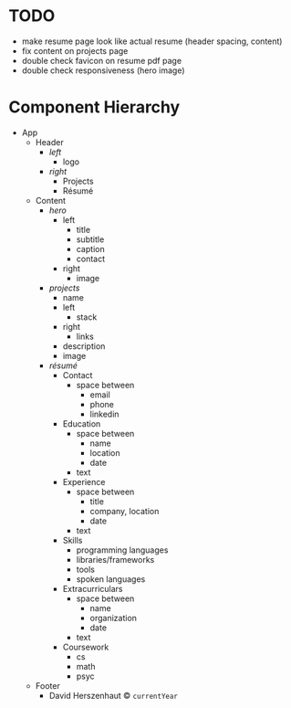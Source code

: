 # TODO

* make resume page look like actual resume (header spacing, content)
* fix content on projects page
* double check favicon on resume pdf page
* double check responsiveness (hero image)

# Component Hierarchy

- App
  - Header
    - _left_
      - logo
    - _right_
      - Projects
      - R&eacute;sum&eacute;
  - Content
    - _hero_
      - left
        - title
        - subtitle
        - caption
        - contact
      - right
        - image
    - _projects_
      - name
      - left
        - stack
      - right
        - links
      - description
      - image
    - _r&eacute;sum&eacute;_
      - Contact
        - space between
          - email
          - phone
          - linkedin
      - Education
        - space between
          - name
          - location
          - date
        - text
      - Experience
        - space between
          - title
          - company, location
          - date
        - text
      - Skills
        - programming languages
        - libraries/frameworks
        - tools
        - spoken languages
      - Extracurriculars
        - space between
          - name
          - organization
          - date
        - text
      - Coursework
        - cs
        - math
        - psyc
  - Footer
    - David Herszenhaut &copy; `currentYear`
